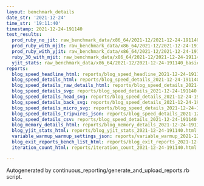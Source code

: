 ```yaml
---
layout: benchmark_details
date_str: '2021-12-24'
time_str: '19:11:40'
timestamp: 2021-12-24-191140
test_results:
  prod_ruby_no_jit: raw_benchmark_data/x86_64/2021-12/2021-12-24-191140_basic_benchmark_prod_ruby_no_jit.json
  prod_ruby_with_mjit: raw_benchmark_data/x86_64/2021-12/2021-12-24-191140_basic_benchmark_prod_ruby_with_mjit.json
  prod_ruby_with_yjit: raw_benchmark_data/x86_64/2021-12/2021-12-24-191140_basic_benchmark_prod_ruby_with_yjit.json
  ruby_30_with_mjit: raw_benchmark_data/x86_64/2021-12/2021-12-24-191140_basic_benchmark_ruby_30_with_mjit.json
  yjit_stats: raw_benchmark_data/x86_64/2021-12/2021-12-24-191140_basic_benchmark_yjit_stats.json
reports:
  blog_speed_headline_html: reports/blog_speed_headline_2021-12-24-191140.html
  blog_speed_details_html: reports/blog_speed_details_2021-12-24-191140.html
  blog_speed_details_raw_details_html: reports/blog_speed_details_2021-12-24-191140.raw_details.html
  blog_speed_details_svg: reports/blog_speed_details_2021-12-24-191140.svg
  blog_speed_details_head_svg: reports/blog_speed_details_2021-12-24-191140.head.svg
  blog_speed_details_back_svg: reports/blog_speed_details_2021-12-24-191140.back.svg
  blog_speed_details_micro_svg: reports/blog_speed_details_2021-12-24-191140.micro.svg
  blog_speed_details_tripwires_json: reports/blog_speed_details_2021-12-24-191140.tripwires.json
  blog_speed_details_csv: reports/blog_speed_details_2021-12-24-191140.csv
  blog_memory_details_html: reports/blog_memory_details_2021-12-24-191140.html
  blog_yjit_stats_html: reports/blog_yjit_stats_2021-12-24-191140.html
  variable_warmup_warmup_settings_json: reports/variable_warmup_2021-12-24-191140.warmup_settings.json
  blog_exit_reports_bench_list_html: reports/blog_exit_reports_2021-12-24-191140.bench_list.html
  iteration_count_html: reports/iteration_count_2021-12-24-191140.html

---
```

Autogenerated by continuous_reporting/generate_and_upload_reports.rb script.
